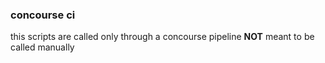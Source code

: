 ### concourse ci

this scripts are called only through a concourse pipeline
**NOT** meant to be called manually
